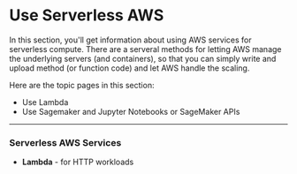 # Use Serverless AWS


In this section, you'll get information about using AWS services for serverless compute.  There are a serveral methods for letting AWS manage the underlying servers (and containers), so that you can simply write and upload method (or function code) and let AWS handle the scaling.    


Here are the topic pages in this section:

- Use Lambda
- Use Sagemaker and Jupyter Notebooks or SageMaker APIs

-----

### Serverless AWS Services 
- **Lambda** - for HTTP workloads
